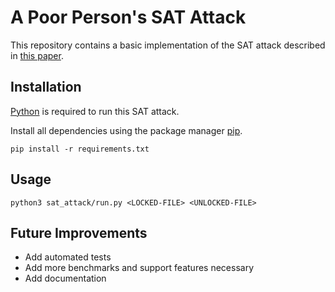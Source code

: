 # A Poor Person's SAT Attack

This repository contains a basic implementation of the SAT attack described in [this paper](http://www.eecs.umich.edu/courses/eecs578/eecs578.f15/papers/sub15.pdf).

## Installation

[Python](https://www.python.org) is required to run this SAT attack.

Install all dependencies using the package manager [pip](https://pip.pypa.io/en/stable/).

```
pip install -r requirements.txt
```

## Usage

```
python3 sat_attack/run.py <LOCKED-FILE> <UNLOCKED-FILE>
```

## Future Improvements

* Add automated tests
* Add more benchmarks and support features necessary
* Add documentation
